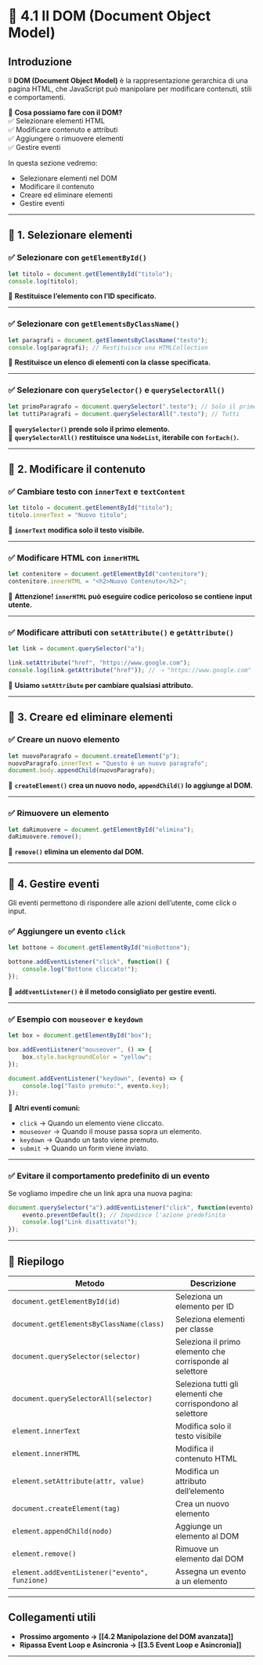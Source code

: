 # 📜 4.1 Il DOM (Document Object Model)

## Introduzione

Il **DOM (Document Object Model)** è la rappresentazione gerarchica di una pagina HTML, che JavaScript può manipolare per modificare contenuti, stili e comportamenti.

📌 **Cosa possiamo fare con il DOM?**  
✅ Selezionare elementi HTML  
✅ Modificare contenuto e attributi  
✅ Aggiungere o rimuovere elementi  
✅ Gestire eventi

In questa sezione vedremo:

- Selezionare elementi nel DOM
- Modificare il contenuto
- Creare ed eliminare elementi
- Gestire eventi

---

## 🔹 1. Selezionare elementi

### ✅ **Selezionare con `getElementById()`**

```js
let titolo = document.getElementById("titolo");
console.log(titolo);
```

📌 **Restituisce l’elemento con l’ID specificato.**

---

### ✅ **Selezionare con `getElementsByClassName()`**

```js
let paragrafi = document.getElementsByClassName("testo");
console.log(paragrafi); // Restituisce una HTMLCollection
```

📌 **Restituisce un elenco di elementi con la classe specificata.**

---

### ✅ **Selezionare con `querySelector()` e `querySelectorAll()`**

```js
let primoParagrafo = document.querySelector(".testo"); // Solo il primo
let tuttiParagrafi = document.querySelectorAll(".testo"); // Tutti
```

📌 **`querySelector()` prende solo il primo elemento.**  
📌 **`querySelectorAll()` restituisce una `NodeList`, iterabile con `forEach()`.**

---

## 🔹 2. Modificare il contenuto

### ✅ **Cambiare testo con `innerText` e `textContent`**

```js
let titolo = document.getElementById("titolo");
titolo.innerText = "Nuovo titolo";
```

📌 **`innerText` modifica solo il testo visibile.**

---

### ✅ **Modificare HTML con `innerHTML`**

```js
let contenitore = document.getElementById("contenitore");
contenitore.innerHTML = "<h2>Nuovo Contenuto</h2>";
```

📌 **Attenzione! `innerHTML` può eseguire codice pericoloso se contiene input utente.**

---

### ✅ **Modificare attributi con `setAttribute()` e `getAttribute()`**

```js
let link = document.querySelector("a");

link.setAttribute("href", "https://www.google.com");
console.log(link.getAttribute("href")); // ➝ "https://www.google.com"
```

📌 **Usiamo `setAttribute` per cambiare qualsiasi attributo.**

---

## 🔹 3. Creare ed eliminare elementi

### ✅ **Creare un nuovo elemento**

```js
let nuovoParagrafo = document.createElement("p");
nuovoParagrafo.innerText = "Questo è un nuovo paragrafo";
document.body.appendChild(nuovoParagrafo);
```

📌 **`createElement()` crea un nuovo nodo, `appendChild()` lo aggiunge al DOM.**

---

### ✅ **Rimuovere un elemento**

```js
let daRimuovere = document.getElementById("elimina");
daRimuovere.remove();
```

📌 **`remove()` elimina un elemento dal DOM.**

---

## 🔹 4. Gestire eventi

Gli eventi permettono di rispondere alle azioni dell’utente, come click o input.

### ✅ **Aggiungere un evento `click`**

```js
let bottone = document.getElementById("mioBottone");

bottone.addEventListener("click", function() {
    console.log("Bottone cliccato!");
});
```

📌 **`addEventListener()` è il metodo consigliato per gestire eventi.**

---

### ✅ **Esempio con `mouseover` e `keydown`**

```js
let box = document.getElementById("box");

box.addEventListener("mouseover", () => {
    box.style.backgroundColor = "yellow";
});

document.addEventListener("keydown", (evento) => {
    console.log("Tasto premuto:", evento.key);
});
```

📌 **Altri eventi comuni:**

- `click` → Quando un elemento viene cliccato.
- `mouseover` → Quando il mouse passa sopra un elemento.
- `keydown` → Quando un tasto viene premuto.
- `submit` → Quando un form viene inviato.

---

### ✅ **Evitare il comportamento predefinito di un evento**

Se vogliamo impedire che un link apra una nuova pagina:

```js
document.querySelector("a").addEventListener("click", function(evento) {
    evento.preventDefault(); // Impedisce l'azione predefinita
    console.log("Link disattivato!");
});
```

---

## 📌 **Riepilogo**

|Metodo|Descrizione|
|---|---|
|`document.getElementById(id)`|Seleziona un elemento per ID|
|`document.getElementsByClassName(class)`|Seleziona elementi per classe|
|`document.querySelector(selector)`|Seleziona il primo elemento che corrisponde al selettore|
|`document.querySelectorAll(selector)`|Seleziona tutti gli elementi che corrispondono al selettore|
|`element.innerText`|Modifica solo il testo visibile|
|`element.innerHTML`|Modifica il contenuto HTML|
|`element.setAttribute(attr, value)`|Modifica un attributo dell’elemento|
|`document.createElement(tag)`|Crea un nuovo elemento|
|`element.appendChild(nodo)`|Aggiunge un elemento al DOM|
|`element.remove()`|Rimuove un elemento dal DOM|
|`element.addEventListener("evento", funzione)`|Assegna un evento a un elemento|

---

## Collegamenti utili

- **Prossimo argomento → [[4.2 Manipolazione del DOM avanzata]]**
- **Ripassa Event Loop e Asincronia → [[3.5 Event Loop e Asincronia]]**

---

